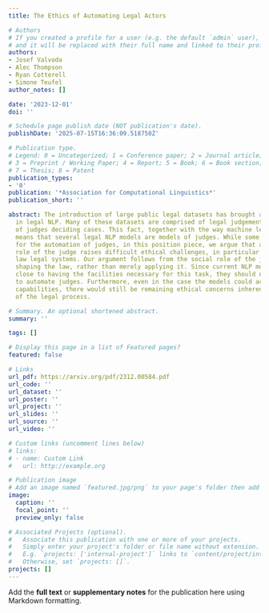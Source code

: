 ```yaml
---
title: The Ethics of Automating Legal Actors

# Authors
# If you created a profile for a user (e.g. the default `admin` user), write the username (folder name) here
# and it will be replaced with their full name and linked to their profile.
authors:
- Josef Valvoda
- Alec Thompson
- Ryan Cotterell
- Simone Teufel
author_notes: []

date: '2023-12-01'
doi: ''

# Schedule page publish date (NOT publication's date).
publishDate: '2025-07-15T16:36:09.518750Z'

# Publication type.
# Legend: 0 = Uncategorized; 1 = Conference paper; 2 = Journal article;
# 3 = Preprint / Working Paper; 4 = Report; 5 = Book; 6 = Book section;
# 7 = Thesis; 8 = Patent
publication_types:
- '0'
publication: '*Association for Computational Linguistics*'
publication_short: ''

abstract: The introduction of large public legal datasets has brought about a renaissance
  in legal NLP. Many of these datasets are comprised of legal judgements – the product
  of judges deciding cases. This fact, together with the way machine learning works,
  means that several legal NLP models are models of judges. While some have argued
  for the automation of judges, in this position piece, we argue that automating the
  role of the judge raises difficult ethical challenges, in particular for common
  law legal systems. Our argument follows from the social role of the judge in actively
  shaping the law, rather than merely applying it. Since current NLP models come nowhere
  close to having the facilities necessary for this task, they should not be used
  to automate judges. Furthermore, even in the case the models could achieve human-level
  capabilities, there would still be remaining ethical concerns inherent in the automation
  of the legal process.

# Summary. An optional shortened abstract.
summary: ''

tags: []

# Display this page in a list of Featured pages?
featured: false

# Links
url_pdf: https://arxiv.org/pdf/2312.00584.pdf
url_code: ''
url_dataset: ''
url_poster: ''
url_project: ''
url_slides: ''
url_source: ''
url_video: ''

# Custom links (uncomment lines below)
# links:
# - name: Custom Link
#   url: http://example.org

# Publication image
# Add an image named `featured.jpg/png` to your page's folder then add a caption below.
image:
  caption: ''
  focal_point: ''
  preview_only: false

# Associated Projects (optional).
#   Associate this publication with one or more of your projects.
#   Simply enter your project's folder or file name without extension.
#   E.g. `projects: ['internal-project']` links to `content/project/internal-project/index.md`.
#   Otherwise, set `projects: []`.
projects: []
---
```


Add the **full text** or **supplementary notes** for the publication here using Markdown formatting.
